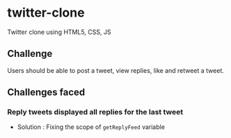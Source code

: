 # twitter-clone
Twitter clone using HTML5, CSS, JS

## Challenge

Users should be able to post a tweet, view replies, like and retweet a tweet.

    
## Challenges faced

### Reply tweets displayed all replies for the last tweet

- Solution : Fixing the scope of `getReplyFeed` variable
